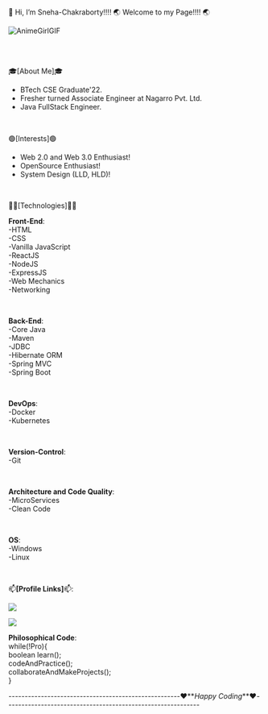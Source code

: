 👋 Hi, I’m Sneha-Chakraborty!!!! 🌏 Welcome to my Page!!!! 🌏

![AnimeGirlGIF](https://github.com/Sneha-Chakraborty/Sneha-Chakraborty/assets/127219393/b501df8d-4432-46b8-87df-6ddd5df23dd6)

<br><br>

🎓[About Me]🎓  
- BTech CSE Graduate'22.
- Fresher turned Associate Engineer at Nagarro Pvt. Ltd.
- Java FullStack Engineer.

<br>

🟢[Interests]🟢  
- Web 2.0 and Web 3.0 Enthusiast!  
- OpenSource Enthusiast!  
- System Design (LLD, HLD)!

<br>

👩‍💻[Technologies]👩‍💻  

  **Front-End**:  
  -HTML  
  -CSS  
  -Vanilla JavaScript  
  -ReactJS  
  -NodeJS  
  -ExpressJS  
  -Web Mechanics  
  -Networking  
  
  <br>
  
  **Back-End**:  
  -Core Java  
  -Maven  
  -JDBC  
  -Hibernate ORM  
  -Spring MVC  
  -Spring Boot  
  
  <br>
  
  **DevOps**:  
  -Docker  
  -Kubernetes  
  
  <br>
  
  **Version-Control**:  
  -Git
  
  <br>
  
  **Architecture and Code Quality**:  
  -MicroServices  
  -Clean Code
  
  <br>
  
 **OS**:  
 -Windows  
 -Linux  
 
 <br>
  
📫__[Profile Links]__📫:<br>

<a href="https://www.linkedin.com/in/snc-07/"><img src="https://camo.githubusercontent.com/a80d00f23720d0bc9f55481cfcd77ab79e141606829cf16ec43f8cacc7741e46/68747470733a2f2f696d672e736869656c64732e696f2f62616467652f4c696e6b6564496e2d3030373742353f7374796c653d666f722d7468652d6261646765266c6f676f3d6c696e6b6564696e266c6f676f436f6c6f723d7768697465"></a>

<a href="mailto:sneha.chakraborty237l@gmail.com"><img src="https://camo.githubusercontent.com/571384769c09e0c66b45e39b5be70f68f552db3e2b2311bc2064f0d4a9f5983b/68747470733a2f2f696d672e736869656c64732e696f2f62616467652f476d61696c2d4431343833363f7374796c653d666f722d7468652d6261646765266c6f676f3d676d61696c266c6f676f436f6c6f723d7768697465"></a>


**__Philosophical Code__**:    
while(!Pro){  
  boolean learn();  
  codeAndPractice();  
  collaborateAndMakeProjects();  
}

  
-----------------------------------------------------❤️**_Happy Coding_**❤️------------------------------------------------------------
